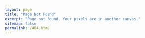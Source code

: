 ```yaml
---
layout: page
title: "Page Not Found"
excerpt: "Page not found. Your pixels are in another canvas."
sitemap: false
permalink: /404.html
---  
```


<script type="text/javascript">
  var userLanguage = window.navigator.userLanguage || window.navigator.language || 'en';
  userLanguage = userLanguage.substring(0, 2);
  if (userLanguage === "pt") {
    document.write("Desculpe, mas a página que você tentou acessar não existe --- talvez possa encontrar pesquisando abaixo.");
  } else {
    document.write("Sorry, but the page you were trying to view does not exist --- perhaps you can try searching for it below.");
  }
</script>

<script type="text/javascript">
  var GOOG_FIXURL_LANG = userLanguage;
  var GOOG_FIXURL_SITE = '{{ site.url }}'
</script>
<script type="text/javascript"
  src="//linkhelp.clients.google.com/tbproxy/lh/wm/fixurl.js">
</script>